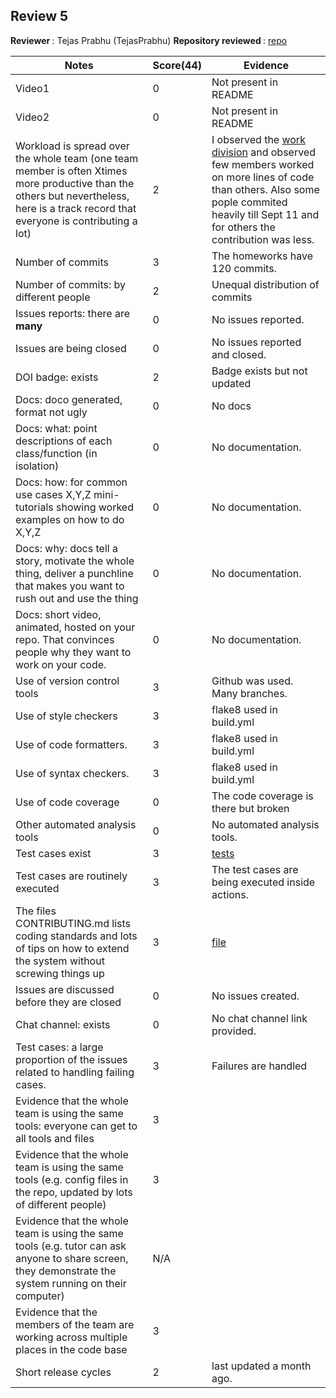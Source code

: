 ## Review 5

<b> Reviewer </b>: Tejas Prabhu (TejasPrabhu)
<b> Repository reviewed </b> : [repo](https://github.com/arnab-95/se-group38-hw)

|Notes|Score(44)| Evidence|
|-----|---------|---------|
|Video1| 0 | Not present in README |
|Video2| 0 | Not present in README|
|Workload is spread over the whole team (one team member is often Xtimes more productive than the others but nevertheless, here is a track record that everyone is contributing a lot)| 2 | I observed the [work division](https://github.com/arnab-95/se-group38-hw/graphs/contributors) and observed few members worked on more lines of code than others. Also some pople commited heavily till Sept 11 and for others the contribution was less.|
|Number of commits|3| The homeworks have 120 commits.|
|Number of commits: by different people| 2 | Unequal distribution of commits |
|Issues reports: there are **many**| 0 | No issues reported.|
|Issues are being closed| 0 | No issues reported and closed. |
|DOI badge: exists|2| Badge exists but not updated|
|Docs: doco generated, format not ugly | 0 | No docs|
|Docs: what: point descriptions of each class/function (in isolation) | 0 | No documentation. |
|Docs: how: for common use cases X,Y,Z mini-tutorials showing worked examples on how to do X,Y,Z| 0 | No documentation. |
|Docs: why: docs tell a story, motivate the whole thing, deliver a punchline that makes you want to rush out and use the thing| 0 | No documentation. |
|Docs: short video, animated, hosted on your repo. That convinces people why they want to work on your code.|  0 | No documentation. |
|Use of version control tools| 3 | Github was used. Many branches.|
|Use of style checkers | 3 | flake8 used in build.yml|
|Use of code formatters. |3 | flake8 used in build.yml |
|Use of syntax checkers. |3 | flake8 used in build.yml |
|Use of code coverage |0| The code coverage is there but broken|
|Other automated analysis tools| 0 | No automated analysis tools. |
|Test cases exist|3| [tests](https://github.com/arnab-95/se-group38-hw/tree/main/test)
|Test cases are routinely executed| 3 | The test cases are being executed inside actions. |
|The files CONTRIBUTING.md lists coding standards and lots of tips on how to extend the system without screwing things up| 3 | [file](https://github.com/arnab-95/se-group38-hw/blob/main/CONTRIBUTING.md) 
|Issues are discussed before they are closed| 0 | No issues created.
|Chat channel: exists| 0 | No chat channel link provided. |
|Test cases: a large proportion of the issues related to handling failing cases.|3| Failures are handled |
|Evidence that the whole team is using the same tools: everyone can get to all tools and files| 3 |
|Evidence that the whole team is using the same tools (e.g. config files in the repo, updated by lots of different people)| 3 |
|Evidence that the whole team is using the same tools (e.g. tutor can ask anyone to share screen, they demonstrate the system running on their computer)| N/A |
|Evidence that the members of the team are working across multiple places in the code base| 3 |
|Short release cycles |  2 | last updated a month ago.
